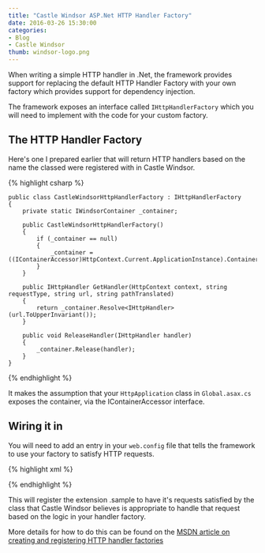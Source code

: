 ```yaml
---
title: "Castle Windsor ASP.Net HTTP Handler Factory"
date: 2016-03-26 15:30:00
categories:
- Blog
- Castle Windsor
thumb: windsor-logo.png
---
```


When writing a simple HTTP handler in .Net, the framework provides support for
replacing the default HTTP Handler Factory with your own factory which provides
support for dependency injection.

<!--more-->

The framework exposes an interface called `IHttpHandlerFactory` which you will
need to implement with the code for your custom factory.

## The HTTP Handler Factory

Here's one I prepared earlier that will return HTTP handlers based on the name
the classed were registered with in Castle Windsor.

{% highlight csharp %}

	public class CastleWindsorHttpHandlerFactory : IHttpHandlerFactory
	{
		private static IWindsorContainer _container;

		public CastleWindsorHttpHandlerFactory()
		{
			if (_container == null)
			{
				_container = ((IContainerAccessor)HttpContext.Current.ApplicationInstance).Container;
			}
		}

		public IHttpHandler GetHandler(HttpContext context, string requestType, string url, string pathTranslated)
		{
			return _container.Resolve<IHttpHandler>(url.ToUpperInvariant());
		}

		public void ReleaseHandler(IHttpHandler handler)
		{
			_container.Release(handler);
		}
	}

{% endhighlight %}

It makes the assumption that your `HttpApplication` class in `Global.asax.cs`
exposes the container, via the IContainerAccessor interface.

## Wiring it in

You will need to add an entry in your `web.config` file that tells the framework
to use your factory to satisfy HTTP requests.

{% highlight xml %}

<configuration>
	<system.webServer>
		<handlers>
			<add
				verb="GET,POST"
				path="*.sample"
				name="HandlerFactory"
				type="CastleWindsorHttpHandlerFactory"/>
		</handlers>
  </system.webServer>
</configuration>

{% endhighlight %}

This will register the extension .sample to have it's requests satisfied by the
class that Castle Windsor believes is appropriate to handle that request
based on the logic in your handler factory.

More details for how to do this can be found on the [MSDN article on creating
and registering HTTP handler factories][1]

[1]: https://msdn.microsoft.com/en-us/library/aa720140(v=vs.71).aspx
